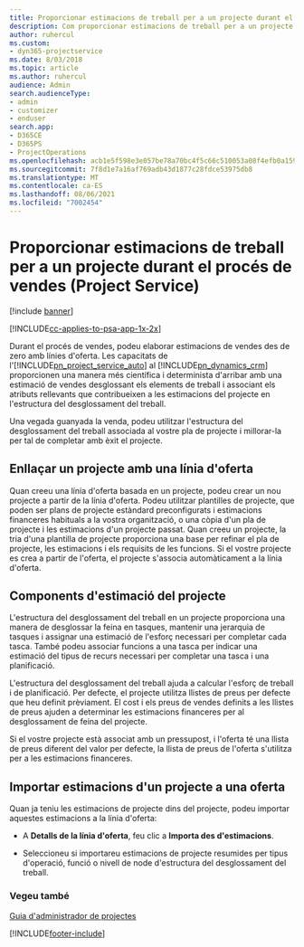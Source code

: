 ```yaml
---
title: Proporcionar estimacions de treball per a un projecte durant el procés de vendes
description: Com proporcionar estimacions de treball per a un projecte durant el procés de vendes al Project Service
author: ruhercul
ms.custom:
- dyn365-projectservice
ms.date: 8/03/2018
ms.topic: article
ms.author: ruhercul
audience: Admin
search.audienceType:
- admin
- customizer
- enduser
search.app:
- D365CE
- D365PS
- ProjectOperations
ms.openlocfilehash: acb1e5f598e3e057be78a70bc4f5c66c510053a08f4efb0a1595cf4853171662
ms.sourcegitcommit: 7f8d1e7a16af769adb43d1877c28fdce53975db8
ms.translationtype: MT
ms.contentlocale: ca-ES
ms.lasthandoff: 08/06/2021
ms.locfileid: "7002454"
---
```

# <a name="provide-work-estimates-for-a-project-during-the-sales-process-project-service"></a>Proporcionar estimacions de treball per a un projecte durant el procés de vendes (Project Service)

[!include [banner](../includes/psa-now-project-operations.md)]

[!INCLUDE[cc-applies-to-psa-app-1x-2x](../includes/cc-applies-to-psa-app-1x-2x.md)]

Durant el procés de vendes, podeu elaborar estimacions de vendes des de zero amb línies d'oferta. Les capacitats de l'[!INCLUDE[pn_project_service_auto](../includes/pn-project-service-auto.md)] al [!INCLUDE[pn_dynamics_crm](../includes/pn-dynamics-crm.md)] proporcionen una manera més científica i determinista d'arribar amb una estimació de vendes desglossant els elements de treball i associant els atributs rellevants que contribueixen a les estimacions del projecte en l'estructura del desglossament del treball.  
  
 Una vegada guanyada la venda, podeu utilitzar l'estructura del desglossament del treball associada al vostre pla de projecte i millorar-la per tal de completar amb èxit el projecte.  
  
## <a name="link-a-project-to-a-quote-line"></a>Enllaçar un projecte amb una línia d'oferta  
 Quan creeu una línia d'oferta basada en un projecte, podeu crear un nou projecte a partir de la línia d'oferta. Podeu utilitzar plantilles de projecte, que poden ser plans de projecte estàndard preconfigurats i estimacions financeres habituals a la vostra organització, o una còpia d'un pla de projecte i les estimacions d'un projecte passat. Quan creeu un projecte, la tria d'una plantilla de projecte proporciona una base per refinar el pla de projecte, les estimacions i els requisits de les funcions. Si el vostre projecte es crea a partir de l'oferta, el projecte s'associa automàticament a la línia d'oferta.  
  
## <a name="project-estimate-components"></a>Components d'estimació del projecte  
 L'estructura del desglossament del treball en un projecte proporciona una manera de desglossar la feina en tasques, mantenir una jerarquia de tasques i assignar una estimació de l'esforç necessari per completar cada tasca. També podeu associar funcions a una tasca per indicar una estimació del tipus de recurs necessari per completar una tasca i una planificació.  
  
 L'estructura del desglossament del treball ajuda a calcular l'esforç de treball i de planificació. Per defecte, el projecte utilitza llistes de preus per defecte que heu definit prèviament. El cost i els preus de vendes definits a les llistes de preus ajuden a determinar les estimacions financeres per al desglossament de feina del projecte.  
  
 Si el vostre projecte està associat amb un pressupost, i l'oferta té una llista de preus diferent del valor per defecte, la llista de preus de l'oferta s'utilitza per a les estimacions financeres.  
  
## <a name="import-estimates-from-a-project-into-a-quote"></a>Importar estimacions d'un projecte a una oferta  
 Quan ja teniu les estimacions de projecte dins del projecte, podeu importar aquestes estimacions a la línia d'oferta:  
  
-   A **Detalls de la línia d'oferta**, feu clic a **Importa des d'estimacions**. 

-   Seleccioneu si importareu estimacions de projecte resumides per tipus d'operació, funció o nivell de node d'estructura del desglossament del treball.  
  
### <a name="see-also"></a>Vegeu també  
 [Guia d'administrador de projectes](../psa/project-manager-guide.md)


[!INCLUDE[footer-include](../includes/footer-banner.md)]